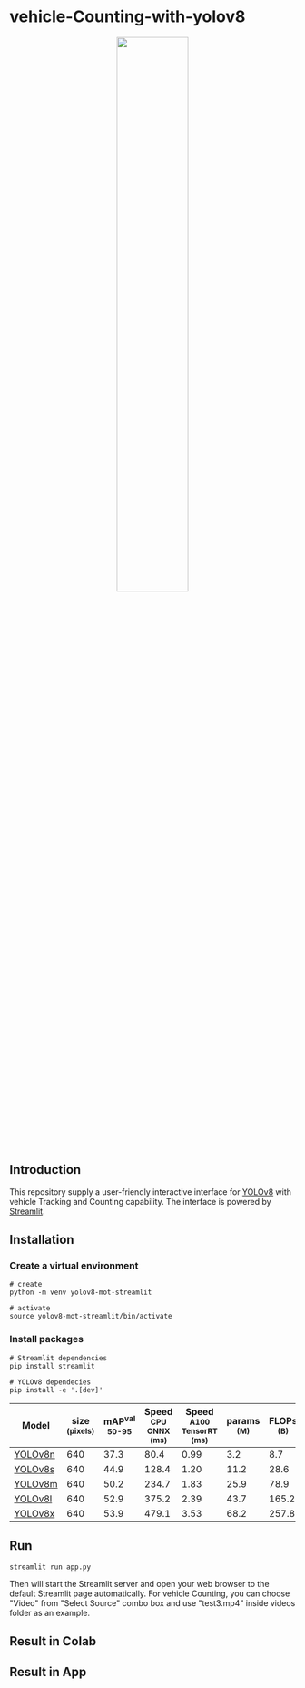 # vehicle-Counting-with-yolov8

<div align="center">

  <p>
    <a align="center" href="https://ultralytics.com/yolov8" target="_blank">
      <img width="50%" src="images/banner-yolov8.png"></a>
  </p>

</div>

## Introduction
This repository supply a user-friendly interactive interface for [YOLOv8](https://github.com/ultralytics/ultralytics) with vehicle Tracking and Counting capability. The interface is powered by [Streamlit](https://github.com/streamlit/streamlit).



## Installation
### Create a virtual environment
```commandline
# create
python -m venv yolov8-mot-streamlit

# activate
source yolov8-mot-streamlit/bin/activate
```

### Install packages
```commandline
# Streamlit dependencies
pip install streamlit

# YOLOv8 dependecies
pip install -e '.[dev]'
```

| Model                                                                                | size<br><sup>(pixels) | mAP<sup>val<br>50-95 | Speed<br><sup>CPU ONNX<br>(ms) | Speed<br><sup>A100 TensorRT<br>(ms) | params<br><sup>(M) | FLOPs<br><sup>(B) |
| ------------------------------------------------------------------------------------ | --------------------- | -------------------- | ------------------------------ | ----------------------------------- | ------------------ | ----------------- |
| [YOLOv8n](https://github.com/ultralytics/assets/releases/download/v0.0.0/yolov8n.pt) | 640                   | 37.3                 | 80.4                           | 0.99                                | 3.2                | 8.7               |
| [YOLOv8s](https://github.com/ultralytics/assets/releases/download/v0.0.0/yolov8s.pt) | 640                   | 44.9                 | 128.4                          | 1.20                                | 11.2               | 28.6              |
| [YOLOv8m](https://github.com/ultralytics/assets/releases/download/v0.0.0/yolov8m.pt) | 640                   | 50.2                 | 234.7                          | 1.83                                | 25.9               | 78.9              |
| [YOLOv8l](https://github.com/ultralytics/assets/releases/download/v0.0.0/yolov8l.pt) | 640                   | 52.9                 | 375.2                          | 2.39                                | 43.7               | 165.2             |
| [YOLOv8x](https://github.com/ultralytics/assets/releases/download/v0.0.0/yolov8x.pt) | 640                   | 53.9                 | 479.1                          | 3.53                                | 68.2               | 257.8             |


## Run
```commandline
streamlit run app.py
```
Then will start the Streamlit server and open your web browser to the default Streamlit page automatically.
For vehicle Counting, you can choose "Video" from "Select Source" combo box and use "test3.mp4" inside videos folder as an example.

## Result in Colab


  
## Result in App


